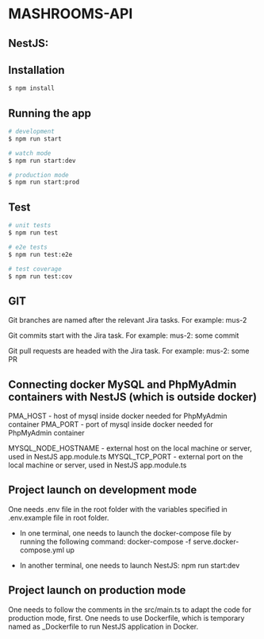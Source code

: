 # MASHROOMS-API


## NestJS:
## Installation

```bash
$ npm install
```

## Running the app

```bash
# development
$ npm run start

# watch mode
$ npm run start:dev

# production mode
$ npm run start:prod
```

## Test

```bash
# unit tests
$ npm run test

# e2e tests
$ npm run test:e2e

# test coverage
$ npm run test:cov
```

## GIT
Git branches are named after the relevant Jira tasks. For example:
mus-2

Git commits start with the Jira task. For example:
mus-2: some commit

Git pull requests are headed with the Jira task. For example:
mus-2: some PR

## Connecting docker MySQL and PhpMyAdmin containers with NestJS (which is outside docker)
PMA_HOST - host of mysql inside docker needed for PhpMyAdmin container
PMA_PORT - port of mysql inside docker needed for PhpMyAdmin container

MYSQL_NODE_HOSTNAME - external host on the local machine or server, used in NestJS app.module.ts
MYSQL_TCP_PORT - external port on the local machine or server, used in NestJS app.module.ts

## Project launch on development mode
One needs .env file in the root folder with the variables specified in .env.example file in root folder.

- In one terminal, one needs to launch the docker-compose file by running the following command: 
  docker-compose -f serve.docker-compose.yml up

- In another terminal, one needs to launch NestJS:
  npm run start:dev

## Project launch on production mode
One needs to follow the comments in the src/main.ts to adapt the code for production mode, first.
One needs to use Dockerfile, which is temporary named as _Dockerfile to run NestJS application in Docker.

